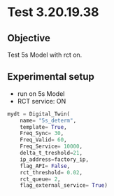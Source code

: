 # Test 3.20.19.38

## Objective
Test 5s Model with rct on.

## Experimental setup
- run on 5s Model
- RCT service: ON
``` python
mydt = Digital_Twin(
    name= "5s_determ",
    template= True, 
    Freq_Sync= 30, 
    Freq_Valid= 60, 
    Freq_Service= 10000, 
    delta_t_treshold=21,
    ip_address=factory_ip,
    flag_API= False,
    rct_threshold= 0.02,
    rct_queue= 2,
    flag_external_service= True)

```